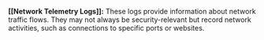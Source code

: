 **[[Network Telemetry Logs]]:** These logs provide information about network traffic flows. They may not always be security-relevant but record network activities, such as connections to specific ports or websites.